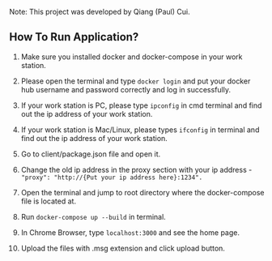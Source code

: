 Note: This project was developed by Qiang (Paul) Cui.

## How To Run Application?

1. Make sure you installed docker and docker-compose in your work station.

2. Please open the terminal and type ```docker login``` and put your docker hub username and password correctly and log in successfully.

3. If your work station is PC, please type ```ipconfig``` in cmd terminal and find out the ip address of your work station.

4. If your work station is Mac/Linux, please types ```ifconfig``` in terminal and find out the ip address of your work station.

5. Go to client/package.json file and open it.

6. Change the old ip address in the proxy section with your ip address - ```"proxy": "http://{Put your ip address here}:1234".```

7. Open the terminal and jump to root directory where the docker-compose file is located at.

8. Run ```docker-compose up --build``` in terminal.

9. In Chrome Browser, type ```localhost:3000``` and see the home page.

10. Upload the files with .msg extension and click upload button.

